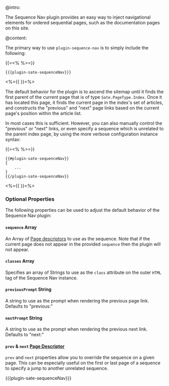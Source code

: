@intro:

The Sequence Nav plugin provides an easy way to inject navigational elements for ordered sequential pages, such as the documentation pages on this site.

@content:

The primary way to use `plugin-sequence-nav` is to simply include the following:

{{=<% %>=}}

    {{{plugin-sate-sequenceNav}}}

<%={{ }}=%>

The default behavior for the plugin is to ascend the sitemap until it finds the first parent of the current page that is of type `Sate.PageType.Index`. Once it has located this page, it finds the current page in the index's set of articles, and constructs the "previous" and "next" page links based on the current page's position within the article list.

In most cases this is sufficient. However, you can also manually control the "previous" or "next" links, or even specify a sequence which is unrelated to the parent index page, by using the more verbose configuration instance syntax:

{{=<% %>=}}

    {{#plugin-sate-sequenceNav}}
    {
        ...
    }
    {{/plugin-sate-sequenceNav}}

<%={{ }}=%>


### Optional Properties

The following properties can be used to adjust the default behavior of the Sequence Nav plugin:

#### `sequence` <span class="type array">Array</span>

An Array of [Page descriptors](/docs/page-descriptors) to use as the sequence. Note that if the current page does not appear in the provided `sequence` then the plugin will not appear.


#### `classes` <span class="type array">Array</span>

Specifies an array of Strings to use as the `class` attribute on the outer `HTML` tag of the Sequence Nav instance.


#### `previousPrompt` <span class="type string">String</span>

A string to use as the prompt when rendering the previous page link. Defaults to "previous:"


#### `nextPrompt` <span class="type string">String</span>

A string to use as the prompt when rendering the previous next link. Defaults to "next:"


#### `prev` & `next` <a href="/docs/page-descriptors" class="type page-descriptor">Page Descriptor</a>

`prev` and `next` properties allow you to override the sequence on a given page. This can be especially useful on the first or last page of a sequence to specify a jump to another unrelated sequence.



{{{plugin-sate-sequenceNav}}}

